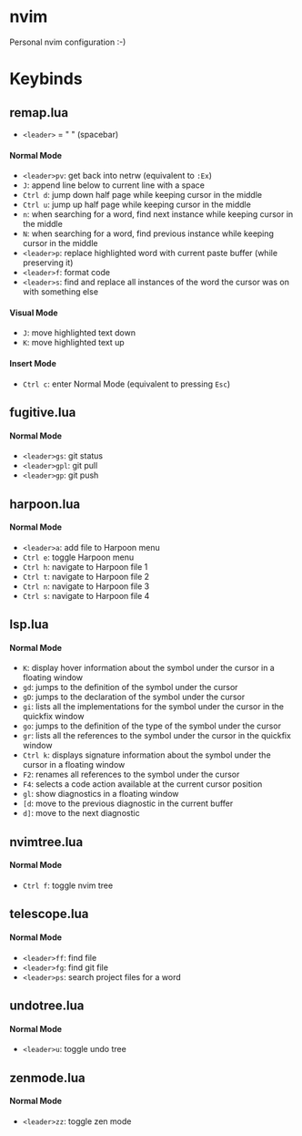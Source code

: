 # nvim
Personal nvim configuration :-)

# Keybinds

## remap.lua
- `<leader>` = " " (spacebar)
#### Normal Mode
- `<leader>pv`: get back into netrw (equivalent to `:Ex`)
- `J`: append line below to current line with a space
- `Ctrl d`: jump down half page while keeping cursor in the middle
- `Ctrl u`: jump up half page while keeping cursor in the middle
- `n`: when searching for a word, find next instance while keeping cursor in the middle
- `N`: when searching for a word, find previous instance while keeping cursor in the middle
- `<leader>p`: replace highlighted word with current paste buffer (while preserving it)
- `<leader>f`: format code
- `<leader>s`: find and replace all instances of the word the cursor was on with something else

#### Visual Mode
- `J`: move highlighted text down
- `K`: move highlighted text up

#### Insert Mode
- `Ctrl c`: enter Normal Mode (equivalent to pressing `Esc`)


## fugitive.lua
#### Normal Mode
- `<leader>gs`: git status
- `<leader>gpl`: git pull
- `<leader>gp`: git push


## harpoon.lua
#### Normal Mode
- `<leader>a`: add file to Harpoon menu
- `Ctrl e`: toggle Harpoon menu
- `Ctrl h`: navigate to Harpoon file 1
- `Ctrl t`: navigate to Harpoon file 2
- `Ctrl n`: navigate to Harpoon file 3
- `Ctrl s`: navigate to Harpoon file 4


## lsp.lua
#### Normal Mode
- `K`: display hover information about the symbol under the cursor in a floating window
- `gd`: jumps to the definition of the symbol under the cursor
- `gD`: jumps to the declaration of the symbol under the cursor
- `gi`: lists all the implementations for the symbol under the cursor in the quickfix window
- `go`: jumps to the definition of the type of the symbol under the cursor
- `gr`: lists all the references to the symbol under the cursor in the quickfix window
- `Ctrl k`: displays signature information about the symbol under the cursor in a floating window
- `F2`: renames all references to the symbol under the cursor
- `F4`: selects a code action available at the current cursor position
- `gl`: show diagnostics in a floating window
- `[d`: move to the previous diagnostic in the current buffer
- `d]`: move to the next diagnostic


## nvimtree.lua
#### Normal Mode
- `Ctrl f`: toggle nvim tree


## telescope.lua
#### Normal Mode
- `<leader>ff`: find file
- `<leader>fg`: find git file
- `<leader>ps`: search project files for a word


## undotree.lua
#### Normal Mode
- `<leader>u`: toggle undo tree


## zenmode.lua
#### Normal Mode
- `<leader>zz`: toggle zen mode
